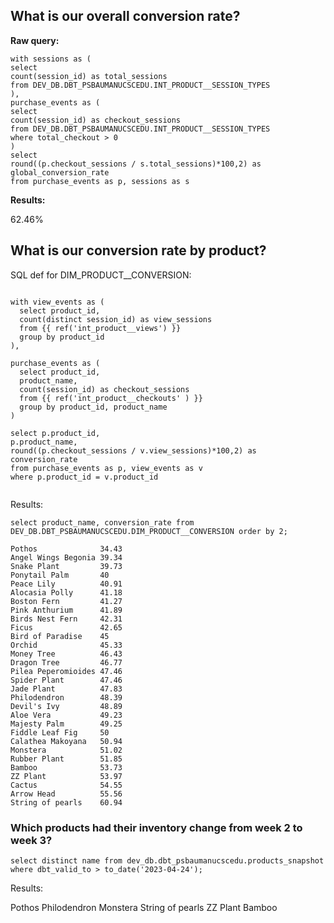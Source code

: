 ## What is our overall conversion rate?

**Raw query:**

```
with sessions as (
select 
count(session_id) as total_sessions 
from DEV_DB.DBT_PSBAUMANUCSCEDU.INT_PRODUCT__SESSION_TYPES
),
purchase_events as (
select
count(session_id) as checkout_sessions 
from DEV_DB.DBT_PSBAUMANUCSCEDU.INT_PRODUCT__SESSION_TYPES
where total_checkout > 0
)
select
round((p.checkout_sessions / s.total_sessions)*100,2) as global_conversion_rate
from purchase_events as p, sessions as s
```

**Results:**

62.46%


## What is our conversion rate by product?

SQL def for DIM_PRODUCT__CONVERSION:

```

with view_events as (
  select product_id, 
  count(distinct session_id) as view_sessions 
  from {{ ref('int_product__views') }}
  group by product_id
),

purchase_events as (
  select product_id,
  product_name,
  count(session_id) as checkout_sessions 
  from {{ ref('int_product__checkouts' ) }}
  group by product_id, product_name
)

select p.product_id,
p.product_name,
round((p.checkout_sessions / v.view_sessions)*100,2) as conversion_rate
from purchase_events as p, view_events as v
where p.product_id = v.product_id


```

Results:

```
select product_name, conversion_rate from DEV_DB.DBT_PSBAUMANUCSCEDU.DIM_PRODUCT__CONVERSION order by 2;

Pothos              34.43
Angel Wings Begonia 39.34
Snake Plant         39.73
Ponytail Palm       40
Peace Lily          40.91
Alocasia Polly      41.18
Boston Fern         41.27
Pink Anthurium      41.89
Birds Nest Fern     42.31
Ficus               42.65
Bird of Paradise    45
Orchid              45.33
Money Tree          46.43
Dragon Tree         46.77
Pilea Peperomioides 47.46
Spider Plant        47.46
Jade Plant          47.83
Philodendron        48.39
Devil's Ivy         48.89
Aloe Vera           49.23
Majesty Palm        49.25
Fiddle Leaf Fig     50
Calathea Makoyana   50.94
Monstera            51.02
Rubber Plant        51.85
Bamboo              53.73
ZZ Plant            53.97
Cactus              54.55
Arrow Head          55.56
String of pearls    60.94
```


### Which products had their inventory change from week 2 to week 3? 

```
select distinct name from dev_db.dbt_psbaumanucscedu.products_snapshot where dbt_valid_to > to_date('2023-04-24');
```

Results:

Pothos
Philodendron
Monstera
String of pearls
ZZ Plant
Bamboo
